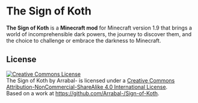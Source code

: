 # The Sign of Koth
**The Sign of Koth** is a **Minecraft mod** for Minecraft version 1.9 that brings a world of incomprehensible dark powers, the journey to discover them, and the choice to challenge or embrace the darkness to Minecraft.


## License
<a rel="license" href="http://creativecommons.org/licenses/by-nc-sa/4.0/"><img alt="Creative Commons License" style="border-width:0" src="https://i.creativecommons.org/l/by-nc-sa/4.0/88x31.png" /></a><br /><span xmlns:dct="http://purl.org/dc/terms/" property="dct:title">The Sign of Koth</span> by <span xmlns:cc="http://creativecommons.org/ns#" property="cc:attributionName">Arrabal-</span> is licensed under a <a rel="license" href="http://creativecommons.org/licenses/by-nc-sa/4.0/">Creative Commons Attribution-NonCommercial-ShareAlike 4.0 International License</a>.<br />Based on a work at <a xmlns:dct="http://purl.org/dc/terms/" href="https://github.com/Arrabal-/Sign-of-Koth" rel="dct:source">https://github.com/Arrabal-/Sign-of-Koth</a>.
